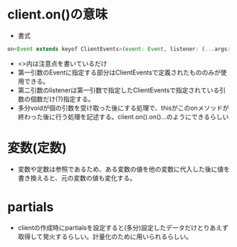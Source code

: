 # client.on()の意味
- 書式
```js
on<Event extends keyof ClientEvents>(event: Event, listener: (...args: ClientEvents[Event]) => void) : this
```
- <>内は注意点を書いているだけ
- 第一引数のEventに指定する部分はClientEventsで定義されたもののみが使用できる。
- 第二引数のlistenerは第一引数で指定したClientEventsで指定されている引数の個数だけ(?)指定する。
- 多分voidが個の引数を受け取った後にする処理で、thisがこのonメソッドが終わった後に行う処理を記述する。client.on().on()...のようにできるらしい

# 変数(定数)
- 変数や定数は参照であるため、ある変数の値を他の変数に代入した後に値を書き換えると、元の変数の値も変化する。

# partials
- clientの作成時にpartialsを設定すると(多分)設定したデータだけとりあえず取得して発火するらしい。計量化のために用いられるらしい。